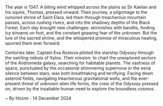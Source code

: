 
The year is 1347.  A biting wind whipped across the plains as Sir Kaelan and his squire, Thomas, pressed onward.  Their journey, a pilgrimage to the rumored shrine of Saint Elara, led them through treacherous mountain passes, across rushing rivers, and into the shadowy depths of the Black Forest.  Each day brought new challenges: skirmishes with bandits, fording icy streams on foot, and the constant gnawing fear of the unknown.  But the lure of the sacred shrine, and the whispered promise of miraculous healing, spurred them ever forward.

Centuries later, Captain Eva Rostova piloted the starship *Odyssey* through the swirling nebula of Xylos.  Their mission: to chart the unexplored sectors of the Andromeda galaxy, searching for habitable planets.  The vastness of space, punctuated by the occasional shimmering supernova or the eerie silence between stars, was both breathtaking and terrifying.  Facing down asteroid fields, navigating treacherous gravitational wells, and the ever-present threat of unknown alien life forms, the crew of the *Odyssey* pressed on, driven by the insatiable human need to explore the boundless cosmos.

~ By Hozmi - 14 December 2024
